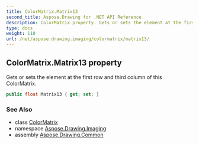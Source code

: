 ```yaml
---
title: ColorMatrix.Matrix13
second_title: Aspose.Drawing for .NET API Reference
description: ColorMatrix property. Gets or sets the element at the first row and third column of this ColorMatrix
type: docs
weight: 110
url: /net/aspose.drawing.imaging/colormatrix/matrix13/
---
```

## ColorMatrix.Matrix13 property

Gets or sets the element at the first row and third column of this ColorMatrix.

```csharp
public float Matrix13 { get; set; }
```

### See Also

* class [ColorMatrix](../)
* namespace [Aspose.Drawing.Imaging](../../colormatrix/)
* assembly [Aspose.Drawing.Common](../../../)


